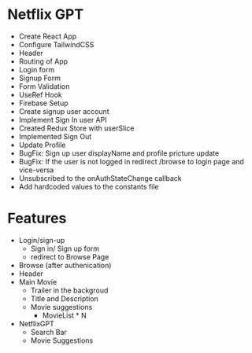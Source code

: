 # Netflix GPT

- Create React App
- Configure TailwindCSS
- Header
- Routing of App
- Login form
- Signup Form
- Form Validation
- UseRef Hook
- Firebase Setup
- Create signup user account
- Implement Sign In user API
- Created Redux Store with userSlice
- Implemented Sign Out
- Update Profile
- BugFix: Sign up user displayName and profile pricture update
- BugFix: If the user is not logged in redirect /browse to login page and vice-versa
- Unsubscribed to the onAuthStateChange callback
- Add hardcoded values to the constants file

# Features

- Login/sign-up
  - Sign in/ Sign up form
  - redirect to Browse Page
- Browse (after authenication)
- Header
- Main Movie
  - Trailer in the backgroud
  - Title and Description
  - Movie suggestions
    - MovieList \* N
- NetflixGPT
  - Search Bar
  - Movie Suggestions

